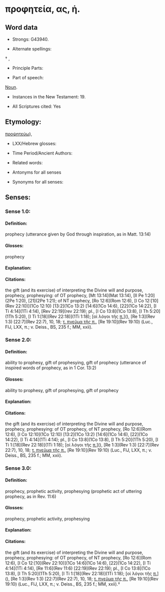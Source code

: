 # προφητεία, ας, ἡ.

<!-- Status: S2=NeedsReview -->
<!-- Lexica used for edits: BDAG, FFM, LN, A-S -->

## Word data

* Strongs: G43940.

* Alternate spellings:

† , 

* Principle Parts: 


* Part of speech: 

[Noun](http://ugg.readthedocs.io/en/latest/noun.html).

* Instances in the New Testament: 19.

* All Scriptures cited: Yes

## Etymology: 

[προψητεύω]()),

* LXX/Hebrew glosses: 


* Time Period/Ancient Authors: 


* Related words: 

* Antonyms for all senses

* Synonyms for all senses: 


## Senses: 


### Sense  1.0: 

#### Definition: 

prophecy (utterance given by God through inspiration, as in Matt. 13:14)

#### Glosses: 

prophecy

#### Explanation: 


#### Citations: 

the gift (and its exercise) of interpreting the Divine will and purpose, prophecy, prophesying: of OT prophecy, [Mt 13:14](Mat 13:14), [II Pe 1:20](2Pe 1:20), [21](2Pe 1:21); of NT prophecy, [Ro 12:6](Rom 12:6), [I Co 12:[10](Rev 22:10)](1Co 12:10) [13:2](1Co 13:2) [14:6](1Co 14:6), [22](1Co 14:22), [I Ti 4:14](1Ti 4:14), [Rev 22:19](rev 22:19); pl., [I Co 13:8](1Co 13:8), [I Th 5:20](1Th 5:20), [I Ti 1:[18](Rev 22:18)](1Ti 1:18); [οἱ λόγοι τῆς [π.]()](), [Re 1:3](Rev 1:3) [22:7](Rev 22:7), 10, 18; [τ. πνεῦμα τῆς π.](), [Re 19:10](Rev 19:10) (Luc., FlJ, LXX, π.; v. Deiss., BS, 235 f.; MM, xxii).

### Sense  2.0: 

#### Definition: 

ability to prophesy, gift of prophesying, gift of prophecy (utterance of inspired words of prophecy, as in 1 Cor. 13:2)

#### Glosses: 

ability to prophesy, gift of prophesying, gift of prophecy

#### Explanation: 


#### Citations: 

the gift (and its exercise) of interpreting the Divine will and purpose, prophecy, prophesying: of OT prophecy, of NT prophecy, [Ro 12:6](Rom 12:6), [I Co 12:10](1Co 12:10) [13:2](1Co 13:2) [14:6](1Co 14:6), [22](1Co 14:22), [I Ti 4:14](1Ti 4:14); pl., [I Co 13:8](1Co 13:8), [I Th 5:20](1Th 5:20), [I Ti 1:[18](Rev 22:18)](1Ti 1:18); [οἱ λόγοι τῆς [π.]()](), [Re 1:3](Rev 1:3) [22:7](Rev 22:7), 10, 18; [τ. πνεῦμα τῆς π.](), [Re 19:10](Rev 19:10) (Luc., FlJ, LXX, π.; v. Deiss., BS, 235 f.; MM, xxii).

### Sense  3.0: 

#### Definition: 

prophecy, prophetic activity, prophesying (prophetic act of uttering prophecy, as in Rev. 11:6)

#### Glosses: 

prophecy, prophetic activity, prophesying 

#### Explanation:
 

#### Citations: 

the gift (and its exercise) of interpreting the Divine will and purpose, prophecy, prophesying: of OT prophecy, of NT prophecy, [Ro 12:6](Rom 12:6), [I Co 12:[10](Rev 22:10)](1Co 14:6](1Co 14:6), [22](1Co 14:22), [I Ti 4:14](1Ti 4:14), [Re 11:6](Rev 11:6) [22:19](Rev 22:19); pl., [I Co 13:8](1Co 13:8), [I Th 5:20](1Th 5:20), [I Ti 1:[18](Rev 22:18)](1Ti 1:18); [οἱ λόγοι τῆς [π.]()](), [Re 1:3](Rev 1:3) [22:7](Rev 22:7), 10, 18; [τ. πνεῦμα τῆς π.](), [Re 19:10](Rev 19:10) (Luc., FlJ, LXX, π.; v. Deiss., BS, 235 f.; MM, xxii).†